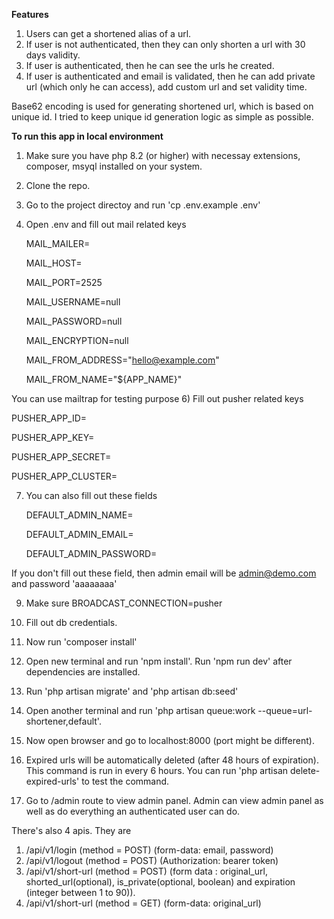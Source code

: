 **Features**

1) Users can get a shortened alias of a url. 
2) If user is not authenticated, then they can only shorten a url with 30 days validity. 
3) If user is authenticated, then he can see the urls he created. 
4) If user is authenticated and email is validated, then he can add private url (which only he can access), add custom url and set validity time.

Base62 encoding is used for generating shortened url, which is based on unique id. I tried to keep unique id generation logic as simple as possible.

**To run this app in local environment**
1) Make sure you have php 8.2 (or higher) with necessay extensions, composer, msyql installed on your system.
2) Clone the repo.
3) Go to the project directoy and run 'cp .env.example .env'
4) Open .env and fill out mail related keys
   
   MAIL_MAILER=
   
   MAIL_HOST=
   
   MAIL_PORT=2525
   
   MAIL_USERNAME=null
   
   MAIL_PASSWORD=null
   
   MAIL_ENCRYPTION=null
   
   MAIL_FROM_ADDRESS="hello@example.com"
   
   MAIL_FROM_NAME="${APP_NAME}"
   
You can use mailtrap for testing purpose
6) Fill out pusher related keys

   PUSHER_APP_ID=
   
   PUSHER_APP_KEY=
   
   PUSHER_APP_SECRET=
   
   PUSHER_APP_CLUSTER=
   
7) You can also fill out these fields
   
   DEFAULT_ADMIN_NAME=
   
   DEFAULT_ADMIN_EMAIL=
   
   DEFAULT_ADMIN_PASSWORD=
   
If you don't fill out these field, then admin email will be admin@demo.com and password 'aaaaaaaa'

9) Make sure BROADCAST_CONNECTION=pusher

10) Fill out db credentials.

11) Now run 'composer install'

12) Open new terminal and run 'npm install'. Run 'npm run dev' after dependencies are installed.

13) Run 'php artisan migrate' and 'php artisan db:seed'

14) Open another terminal and run 'php artisan queue:work --queue=url-shortener,default'.

15) Now open browser and go to localhost:8000 (port might be different).

16) Expired urls will be automatically deleted (after 48 hours of expiration). This command is run in every 6 hours. You can run 'php artisan delete-expired-urls' to test the command.

17) Go to /admin route to view admin panel. Admin can view admin panel as well as do everything an authenticated user can do.

There's also 4 apis. They are
1) /api/v1/login (method = POST) (form-data: email, password)
2) /api/v1/logout (method = POST) (Authorization: bearer token)
3) /api/v1/short-url (method = POST) (form data : original_url, shorted_url(optional), is_private(optional, boolean) and expiration (integer between 1 to 90)).
4) /api/v1/short-url (method = GET) (form-data: original_url)
